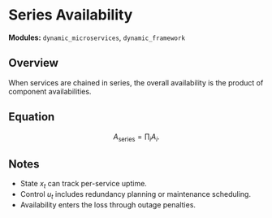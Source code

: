 # Series Availability

**Modules:** `dynamic_microservices`, `dynamic_framework`

## Overview

When services are chained in series, the overall availability is the product of
component availabilities.

## Equation

$$A_{\text{series}} = \prod_i A_i.$$

## Notes

- State $x_t$ can track per-service uptime.
- Control $u_t$ includes redundancy planning or maintenance scheduling.
- Availability enters the loss through outage penalties.
